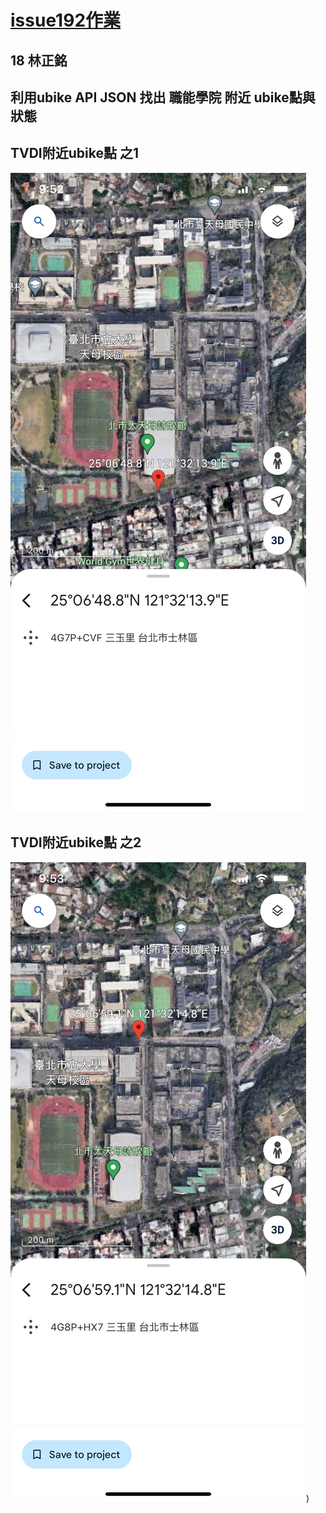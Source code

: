 # [issue192作業](./download_0605_1.ipynb)
## 18 林正銘

## 利用ubike API JSON 找出 職能學院 附近 ubike點與狀態
## TVDI附近ubike點 之1
![TVDI附近ubike點 之1](./S__2662435_0.jpg)
## TVDI附近ubike點 之2
![TVDI附近ubike點 之1](./S__2662437_0.jpg))
